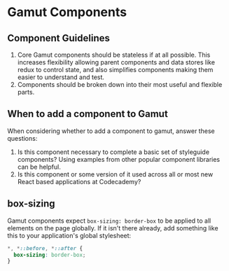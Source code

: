 # Gamut Components

## Component Guidelines

1. Core Gamut components should be stateless if at all possible. This increases flexibility allowing parent components and data stores like redux to control state, and also simplifies components making them easier to understand and test. 
2. Components should be broken down into their most useful and flexible parts.

## When to add a component to Gamut

When considering whether to add a component to gamut, answer these questions:

1. Is this component necessary to complete a basic set of styleguide components? Using examples from other popular component libraries can be helpful.
2. Is this component or some version of it used across all or most new React based applications at Codecademy?

## box-sizing

Gamut components expect `box-sizing: border-box` to be applied to all elements on the page globally. If it isn't there already, add something like this to your application's global stylesheet:

```css
*, *::before, *::after {
  box-sizing: border-box;
}
```
